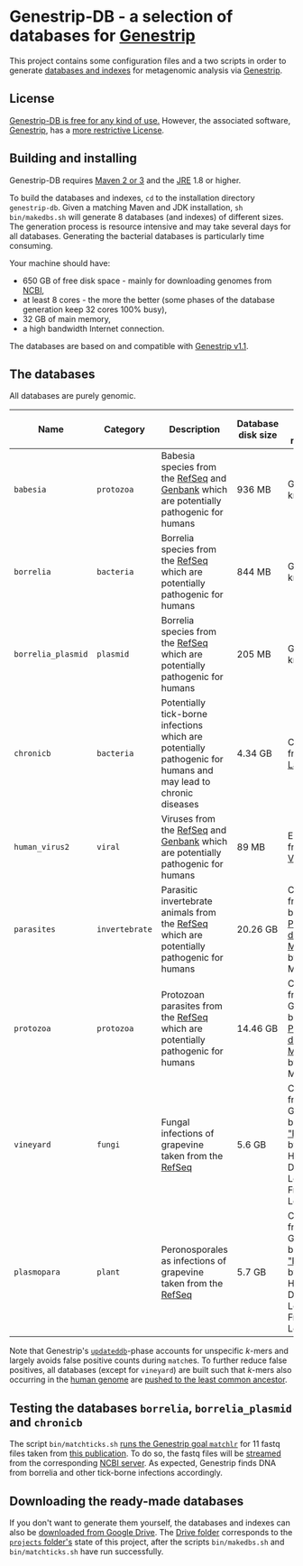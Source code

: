 **Genestrip-DB** - a selection of databases for [Genestrip](https://github.com/pfeiferd/genestrip)
===============================================
  
This project contains some configuration files and a two scripts in order to 
generate [databases and indexes](https://github.com/pfeiferd/genestrip/blob/master/README.md#generating-your-own-database) for metagenomic analysis via [Genestrip]([Genestrip](https://github.com/pfeiferd/genestrip).).

## License

[Genestrip-DB is free for any kind of use.](./LICENSE.txt) 
However, the associated software, [Genestrip](https://github.com/pfeiferd/genestrip), has a [more restrictive License](https://github.com/pfeiferd/genestrip#license). 

## Building and installing

Genestrip-DB requires [Maven 2 or 3](https://maven.apache.org/) and the [JRE](https://jdk.java.net/) 1.8 or higher.

To build the databases and indexes, `cd` to the installation directory `genestrip-db`. Given a matching Maven and JDK installation, `sh bin/makedbs.sh` 
will generate 8 databases (and indexes) of different sizes. The generation process is resource intensive and may take several days for all databases.
Generating the bacterial databases is particularly time consuming.

Your machine should have:
* 650 GB of free disk space - mainly for downloading genomes from [NCBI](https://www.ncbi.nlm.nih.gov/),
* at least 8 cores - the more the better (some phases of the database generation keep 32 cores 100% busy),
* 32 GB of main memory,
* a high bandwidth Internet connection.

The databases are based on and compatible with [Genestrip v1.1](https://github.com/pfeiferd/genestrip/releases/tag/v1.1).

## The databases

All databases are purely genomic.

| Name        | Category |Description | Database disk size   | Sources and references |
| ----------- | -----|------ | ----------- | ---------------------- |
| `babesia`     | `protozoa` | Babesia species from the [RefSeq](https://ftp.ncbi.nlm.nih.gov/refseq/release/) and [Genbank](https://ftp.ncbi.nlm.nih.gov/genomes/genbank/) which are potentially pathogenic for humans | 936 MB | General knowledge |
| `borrelia`   | `bacteria` | Borrelia species from the [RefSeq](https://ftp.ncbi.nlm.nih.gov/refseq/release/) which are potentially pathogenic for humans  | 844 MB | General knowledge |
| `borrelia_plasmid`    | `plasmid`  | Borrelia species from the [RefSeq](https://ftp.ncbi.nlm.nih.gov/refseq/release/) which are potentially pathogenic for humans  | 205 MB | General knowledge |
| `chronicb`    | `bacteria`  | Potentially tick-borne infections which are potentially pathogenic for humans and may lead to chronic diseases | 4.34 GB | Collected from [Armin Labs](https://arminlabs.com/en/services) |
| `human_virus2`    | `viral`  | Viruses from the [RefSeq](https://ftp.ncbi.nlm.nih.gov/refseq/release/) and [Genbank](https://ftp.ncbi.nlm.nih.gov/genomes/genbank/) which are potentially pathogenic for humans |89 MB | Extracted from the [Viral Zone](https://viralzone.expasy.org/678) |
| `parasites` | `invertebrate` | Parasitic invertebrate animals from the [RefSeq](https://ftp.ncbi.nlm.nih.gov/refseq/release/) which are potentially pathogenic for humans | 20.26 GB | Collected from the book ["Die Parasiten des Menschen"](https://link.springer.com/book/10.1007/978-3-662-65315-9) by Heinz Mehlhorn |
| `protozoa` | `protozoa` | Protozoan parasites from the [RefSeq](https://ftp.ncbi.nlm.nih.gov/refseq/release/) which are potentially pathogenic for humans | 14.46 GB | Collected from the German book ["Die Parasiten des Menschen"](https://link.springer.com/book/10.1007/978-3-662-65315-9) by Heinz Mehlhorn |
| `vineyard` | `fungi` | Fungal infections of grapevine taken from the [RefSeq](https://ftp.ncbi.nlm.nih.gov/refseq/release/) | 5.6 GB | Collected from the German book ["Rebschutz"](https://books.google.de/books/about/Rebschutz_Taschenbuch.html?id=ov1JAAAAYAAJ&redir_esc=y) by Walter Hildebrand, Dieter Lorenz and Friedrich Louis |
| `plasmopara` | `plant` | Peronosporales as infections of grapevine taken from the [RefSeq](https://ftp.ncbi.nlm.nih.gov/refseq/release/) | 5.7 GB | Collected from the German book ["Rebschutz"](https://books.google.de/books/about/Rebschutz_Taschenbuch.html?id=ov1JAAAAYAAJ&redir_esc=y) by Walter Hildebrand, Dieter Lorenz and Friedrich Louis |


Note that Genestrip's [`updateddb`](https://github.com/pfeiferd/genestrip/blob/master/Goals.md)-phase accounts for unspecific *k*-mers and largely avoids false positive counts during `match`es.
To further reduce false positives, all databases (except for `vineyard`) are built such that *k*-mers also occurring in the [human genome](https://ftp.ncbi.nlm.nih.gov/genomes/all/GCA/000/001/405/GCA_000001405.29_GRCh38.p14/GCA_000001405.29_GRCh38.p14_genomic.fna.gz) 
are [pushed to the least common ancestor](https://github.com/pfeiferd/genestrip/blob/master/README.md#manually-adding-fasta-files).

## Testing the databases `borrelia`, `borrelia_plasmid` and `chronicb`

The script `bin/matchticks.sh` [runs the Genestrip goal `matchlr`](https://github.com/pfeiferd/genestrip/blob/master/README.md#usage-and-goals) for 11 fastq files taken from [this publication](https://www.ncbi.nlm.nih.gov/pmc/articles/PMC10328957/).
To do so, the fastq files will be [streamed](https://github.com/pfeiferd/genestrip/blob/master/README.md#reading-streaming-and-downloading-fastq-files) from the corresponding [NCBI server](https://www.be-md.ncbi.nlm.nih.gov).
As expected, Genestrip finds DNA from borrelia and other tick-borne infections accordingly.

## Downloading the ready-made databases

If you don't want to generate them yourself, the databases and indexes can also be [downloaded from Google Drive](https://drive.google.com/drive/folders/1cmMPjHTAs4pEti4eEM-gOngvOn39btdU?usp=sharing).
The [Drive folder](https://drive.google.com/drive/folders/1cmMPjHTAs4pEti4eEM-gOngvOn39btdU?usp=sharing) corresponds 
to the [`projects` folder's](https://github.com/pfeiferd/genestrip-db/tree/master/data/projects) state of this project, after the scripts `bin/makedbs.sh` and `bin/matchticks.sh` have run successfully.




